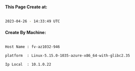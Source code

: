 
   
#### This Page Create at:

```bash

2023-04-26 - 14:33:49 UTC

```

#### Create By Machine:

```bash

Host Name : fv-az1032-946

platform  : Linux-5.15.0-1035-azure-x86_64-with-glibc2.35

Ip Local  : 10.1.0.22

```

